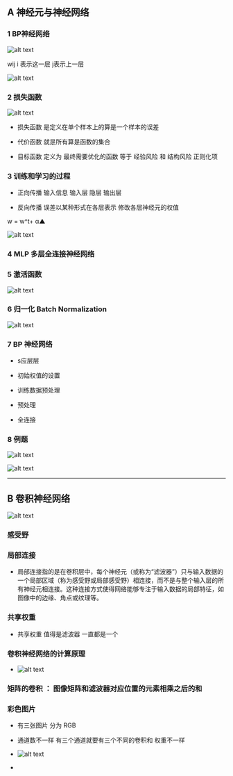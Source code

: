 ## A 神经元与神经网络

### 1 BP神经网络

![alt text](./png/_1.png)

wij   i 表示这一层 j表示上一层

![alt text](./png/_2.png)

### 2 损失函数

![alt text](./png/_3.png)

- 损失函数 是定义在单个样本上的算是一个样本的误差

- 代价函数 就是所有算是函数的集合

- 目标函数 定义为 最终需要优化的函数 等于 经验风险 和 结构风险 正则化项

### 3 训练和学习的过程

- 正向传播 输入信息 输入层 隐层 输出层

- 反向传播 误差以某种形式在各层表示 修改各层神经元的权值

w = w^t+ α▲

![alt text](./png/_4.png)

### 4 MLP 多层全连接神经网络

### 5 激活函数

![alt text](./png/_5.png)

### 6 归一化 Batch Normalization 

![alt text](./png/_6.png)

### 7 BP 神经网络

- s应层层

- 初始权值的设置

- 训练数据预处理

- 预处理

- 全连接

### 8 例题

![alt text](./png/_7.png)

![alt text](./png/_8.png)

---

## B 卷积神经网络

![alt text](./png/_9.png)

### 感受野

### 局部连接
- 局部连接指的是在卷积层中，每个神经元（或称为“滤波器”）只与输入数据的一个局部区域（称为感受野或局部感受野）相连接，而不是与整个输入层的所有神经元相连接。这种连接方式使得网络能够专注于输入数据的局部特征，如图像中的边缘、角点或纹理等。

### 共享权重
- 共享权重 值得是滤波器 一直都是一个

### 卷积神经网络的计算原理
- ![alt text](./png/_10.png)

### 矩阵的卷积 ： 图像矩阵和滤波器对应位置的元素相乘之后的和

### 彩色图片
- 有三张图片 分为 RGB

- 通道数不一样 有三个通道就要有三个不同的卷积和 权重不一样 

- ![alt text](./png/_11.png)

- 






